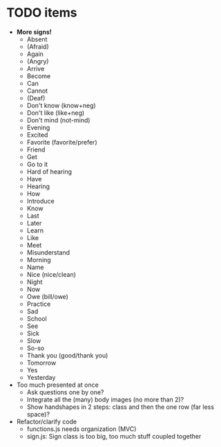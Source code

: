 # TODO items

- **More signs!**
    - Absent
    - (Afraid)
    - Again
    - (Angry)
    - Arrive
    - Become
    - Can
    - Cannot
    - (Deaf)
    - Don't know (know+neg)
    - Don't like (like+neg)
    - Don't mind (not-mind)
    - Evening
    - Excited
    - Favorite (favorite/prefer)
    - Friend
    - Get
    - Go to it
    - Hard of hearing
    - Have
    - Hearing
    - How
    - Introduce
    - Know
    - Last
    - Later
    - Learn
    - Like
    - Meet
    - Misunderstand
    - Morning
    - Name
    - Nice (nice/clean)
    - Night
    - Now
    - Owe (bill/owe)
    - Practice
    - Sad
    - School
    - See
    - Sick
    - Slow
    - So-so
    - Thank you (good/thank you)
    - Tomorrow
    - Yes
    - Yesterday
- Too much presented at once
    - Ask questions one by one?
    - Integrate all the (many) body images (no more than 2)?
    - Show handshapes in 2 steps: class and then the one row (far less space)?
- Refactor/clarify code
    - functions.js needs organization (MVC)
    - sign.js: Sign class is too big, too much stuff coupled together
